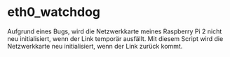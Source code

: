 # eth0_watchdog
Aufgrund eines Bugs, wird die Netzwerkkarte meines Raspberry Pi 2 nicht neu initialisiert, wenn der Link temporär ausfällt. Mit diesem Script wird die Netzwerkkarte neu initialisiert, wenn der Link zurück kommt.
